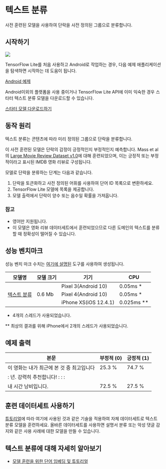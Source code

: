# 텍스트 분류

사전 훈련된 모델을 사용하여 단락을 사전 정의된 그룹으로 분류합니다.

## 시작하기

<img src="images/screenshot.gif" class="attempt-right" style="max-width: 300px">

TensorFlow Lite를 처음 사용하고 Android로 작업하는 경우, 다음 예제 애플리케이션을 탐색하면 시작하는 데 도움이 됩니다.

<a class="button button-primary" href="https://github.com/tensorflow/examples/tree/master/lite/examples/text_classification/android">Android 예제</a>

Android이외의 플랫폼을 사용 중이거나 TensorFlow Lite API에 이미 익숙한 경우 스타터 텍스트 분류 모델을 다운로드할 수 있습니다.

<a class="button button-primary" href="https://storage.googleapis.com/download.tensorflow.org/models/tflite/text_classification/text_classification_v2.tflite">스타터 모델 다운로드하기</a>

## 동작 원리

텍스트 분류는 콘텐츠에 따라 미리 정의된 그룹으로 단락을 분류합니다.

이 사전 훈련된 모델은 단락의 감정이 긍정적인지 부정적인지 예측합니다. Mass et al의 [Large Movie Review Dataset v1.0](http://ai.stanford.edu/~amaas/data/sentiment/)에 대해 훈련되었으며, 이는 긍정적 또는 부정적이라고 표시된 IMDB 영화 리뷰로 구성됩니다.

모델로 단락을 분류하는 단계는 다음과 같습니다.

1. 단락을 토큰화하고 사전 정의된 어휘를 사용하여 단어 ID 목록으로 변환하세요.
2. TensorFlow Lite 모델에 목록을 제공합니다.
3. 모델 출력에서 단락이 양수 또는 음수일 확률을 가져옵니다.

### 참고

- 영어만 지원됩니다.
- 이 모델은 영화 리뷰 데이터세트에서 훈련되었으므로 다른 도메인의 텍스트를 분류할 때 정확성이 떨어질 수 있습니다.

## 성능 벤치마크

성능 벤치 마크 수치는 [여기에 설명된](https://www.tensorflow.org/lite/performance/benchmarks) 도구를 사용하여 생성됩니다.

<table>
  <thead>
    <tr>
      <th>모델명</th>
      <th>모델 크기</th>
      <th>기기</th>
      <th>CPU</th>
    </tr>
  </thead>
  <tr>
    <td rowspan="3"><a href="https://storage.googleapis.com/download.tensorflow.org/models/tflite/text_classification/text_classification.tflite">텍스트 분류</a></td>
    <td rowspan="3">       0.6 Mb</td>
    <td>Pixel 3(Android 10)</td>
    <td>0.05ms *</td>
  </tr>
   <tr>
     <td>Pixel 4(Android 10)</td>
    <td>0.05ms *</td>
  </tr>
   <tr>
     <td>iPhone XS(iOS 12.4.1)</td>
    <td>0.025ms **</td>
  </tr>
</table>

* 4개의 스레드가 사용되었습니다.

** 최상의 결과를 위해 iPhone에서 2개의 스레드가 사용되었습니다.

## 예제 출력

본문 | 부정적 (0) | 긍정적 (1)
--- | --- | ---
이 영화는 내가 최근에 본 것 중 최고입니다 | 25.3 % | 74.7 %
: 년. 강력히 추천합니다! : : : |  |
내 시간 낭비입니다. | 72.5 % | 27.5 %

## 훈련 데이터세트 사용하기

[튜토리얼](https://github.com/tensorflow/examples/tree/master/tensorflow_examples/lite/model_maker/demo/text_classification.ipynb)에 따라 여기에 사용된 것과 같은 기술을 적용하여 자체 데이터세트로 텍스트 분류 모델을 훈련하세요. 올바른 데이터세트를 사용하면 설명서 분류 또는 악성 댓글 감지와 같은 사용 사례에 대한 모델을 만들 수 있습니다.

## 텍스트 분류에 대해 자세히 알아보기

- [모델 훈련을 위한 단어 임베딩 및 튜토리얼](https://www.tensorflow.org/tutorials/text/word_embeddings)
